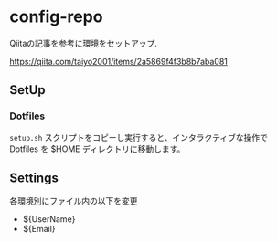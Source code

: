 # config-repo

Qiitaの記事を参考に環境をセットアップ.

https://qiita.com/taiyo2001/items/2a5869f4f3b8b7aba081

## SetUp

### Dotfiles

`setup.sh` スクリプトをコピーし実行すると、インタラクティブな操作で Dotfiles を $HOME ディレクトリに移動します。

## Settings
各環境別にファイル内の以下を変更

* ${UserName}
* ${Email}
